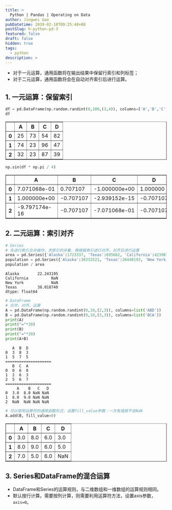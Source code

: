 ```yaml
---
title: >
  Python | Pandas | Operating on Data
author: Jingwei Gao
pubDatetime: 2019-02-18T09:25:48+08
postSlug: h-python-pd-3
featured: false
draft: false
hidden: true
tags:
  - python
description: >
---
```


- 对于一元运算，通用函数将在输出结果中保留行索引和列标签；
- 对于二元运算，通用函数将会在自动对齐索引后进行运算。

## 1. 一元运算：保留索引

```python
df = pd.DataFrame(np.random.randint(0,100,(3,4)), columns=['A','B','C','D'])
df
```

<div>
<table border="1" class="dataframe">
  <thead>
    <tr style="text-align: middle;">
      <th></th>
      <th>A</th>
      <th>B</th>
      <th>C</th>
      <th>D</th>
    </tr>
  </thead>
  <tbody>
    <tr>
      <th>0</th>
      <td>25</td>
      <td>73</td>
      <td>54</td>
      <td>82</td>
    </tr>
    <tr>
      <th>1</th>
      <td>74</td>
      <td>23</td>
      <td>96</td>
      <td>47</td>
    </tr>
    <tr>
      <th>2</th>
      <td>32</td>
      <td>23</td>
      <td>87</td>
      <td>39</td>
    </tr>
  </tbody>
</table>
</div>

```python
np.sin(df * np.pi / 4)
```

<div>

<table border="1" class="dataframe">
  <thead>
    <tr style="text-align: middle;">
      <th></th>
      <th>A</th>
      <th>B</th>
      <th>C</th>
      <th>D</th>
    </tr>
  </thead>
  <tbody>
    <tr>
      <th>0</th>
      <td>7.071068e-01</td>
      <td>0.707107</td>
      <td>-1.000000e+00</td>
      <td>1.000000</td>
    </tr>
    <tr>
      <th>1</th>
      <td>1.000000e+00</td>
      <td>-0.707107</td>
      <td>-2.939152e-15</td>
      <td>-0.707107</td>
    </tr>
    <tr>
      <th>2</th>
      <td>-9.797174e-16</td>
      <td>-0.707107</td>
      <td>-7.071068e-01</td>
      <td>-0.707107</td>
    </tr>
  </tbody>
</table>
</div>

## 2. 二元运算：索引对齐

```python
# Series
# 先进行索引合并操作，求索引的并集，再根据索引进行对齐，对齐后进行运算
area = pd.Series({'Alaska':1723337, 'Texas':695662, 'California':423967}, name = 'area')
population = pd.Series({'Alaska':38332521, 'Texas':26448193, 'New York':19651127}, name = 'population')
population / area
```

    Alaska        22.243195
    California          NaN
    New York            NaN
    Texas         38.018740
    dtype: float64

```python
# DataFrame
# 合并，对齐，运算
A = pd.DataFrame(np.random.randint(0,10,(2,3)), columns=list('ABD'))
B = pd.DataFrame(np.random.randint(0,10,(3,3)), columns=list('BCA'))
print(A)
print("="*20)
print(B)
print("="*20)
print(A+B)
```

       A  B  D
    0  3  8  3
    1  5  7  5
    ====================
       B  C  A
    0  0  6  0
    1  2  6  3
    2  5  6  7
    ====================
         A    B   C   D
    0  3.0  8.0 NaN NaN
    1  8.0  9.0 NaN NaN
    2  NaN  NaN NaN NaN

```python
# 可以使用运算符的通用函数形式，设置fill_value参数：一方有值就不会NaN
A.add(B, fill_value=0)
```

<div>

<table border="1" class="dataframe">
  <thead>
    <tr style="text-align: middle;">
      <th></th>
      <th>A</th>
      <th>B</th>
      <th>C</th>
      <th>D</th>
    </tr>
  </thead>
  <tbody>
    <tr>
      <th>0</th>
      <td>3.0</td>
      <td>8.0</td>
      <td>6.0</td>
      <td>3.0</td>
    </tr>
    <tr>
      <th>1</th>
      <td>8.0</td>
      <td>9.0</td>
      <td>6.0</td>
      <td>5.0</td>
    </tr>
    <tr>
      <th>2</th>
      <td>7.0</td>
      <td>5.0</td>
      <td>6.0</td>
      <td>NaN</td>
    </tr>
  </tbody>
</table>
</div>

## 3. Series和DataFrame的混合运算

- DataFrame和Series的运算规则，与二维数组和一维数组的运算规则相同。
- 默认按行计算。需要按列计算，则需要利用运算符方法，设置axis参数，`axis=0`。
